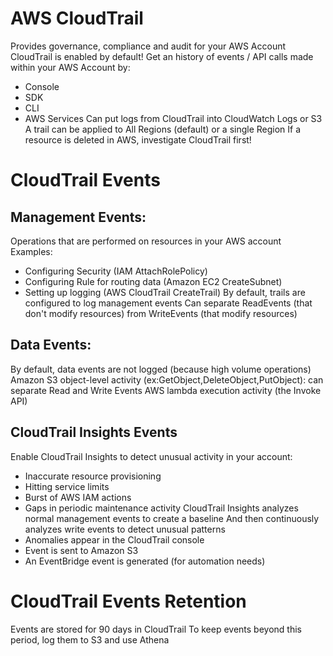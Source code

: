 # AWS CloudTrail

Provides governance, compliance and audit for your AWS Account
CloudTrail is enabled by default!
Get an history of events / API calls made within your AWS Account by:
- Console
- SDK
- CLI
- AWS Services
Can put logs from CloudTrail into CloudWatch Logs or S3
A trail can be applied to All Regions (default) or a single Region
If a resource is deleted in AWS, investigate CloudTrail first!

# CloudTrail Events

## Management Events:
Operations that are performed on resources in your AWS account
Examples:
- Configuring Security (IAM AttachRolePolicy)
- Configuring Rule for routing data (Amazon EC2 CreateSubnet)
- Setting up logging (AWS CloudTrail CreateTrail)
By default, trails are configured to log management events
Can separate ReadEvents (that don't modify resources) from WriteEvents (that modify resources)

## Data Events:
By default, data events are not logged (because high volume operations)
Amazon S3 object-level activity (ex:GetObject,DeleteObject,PutObject): can separate Read and Write Events
AWS lambda execution activity (the Invoke API)

## CloudTrail Insights Events
Enable CloudTrail Insights to detect unusual activity in your account:
- Inaccurate resource provisioning
- Hitting service limits
- Burst of AWS IAM actions 
- Gaps in periodic maintenance activity
CloudTrail Insights analyzes normal management events to create a baseline
And then continuously analyzes write events to detect unusual patterns
- Anomalies appear in the CloudTrail console
- Event is sent to Amazon S3
- An EventBridge event is generated (for automation needs)

# CloudTrail Events Retention

Events are stored for 90 days in CloudTrail
To keep events beyond this period, log them to S3 and use Athena